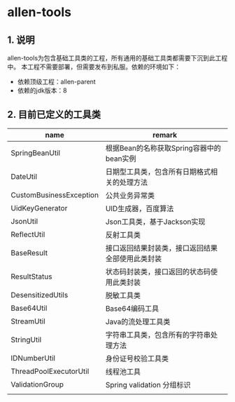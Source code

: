 # allen-tools

## 1. 说明
allen-tools为包含基础工具类的工程，所有通用的基础工具类都需要下沉到此工程中。
本工程不需要部署，但需要发布到私服。依赖的环境如下：
- 依赖顶级工程：allen-parent
- 依赖的jdk版本：8

## 2. 目前已定义的工具类

|  name  | remark |
|  ---  | ---  | 
| SpringBeanUtil | 根据Bean的名称获取Spring容器中的bean实例 | 
| DateUtil | 日期型工具类，包含所有日期格式相关的处理方法 | 
| CustomBusinessException | 公共业务异常类 | 
| UidKeyGenerator | UID生成器，百度算法 | 
| JsonUtil | Json工具类，基于Jackson实现 |
| ReflectUtil | 反射工具类 | 
| BaseResult | 接口返回结果封装类，接口返回结果全部使用此类封装 | 
| ResultStatus | 状态码封装类，接口返回的状态码使用此类封装 | 
| DesensitizedUtils | 脱敏工具类 |
| Base64Util | Base64编码工具 |
| StreamUtil | Java的流处理工具类 |
| StringUtil | 字符串工具类，包含所有的字符串处理方法 |
| IDNumberUtil | 身份证号校验工具类 |
| ThreadPoolExecutorUtil | 线程池工具 |
| ValidationGroup | Spring validation 分组标识 |
|  |  |
